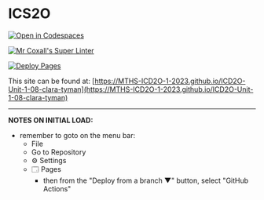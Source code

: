 # ICS2O

[![Open in Codespaces](https://classroom.github.com/assets/launch-codespace-7f7980b617ed060a017424585567c406b6ee15c891e84e1186181d67ecf80aa0.svg)](https://classroom.github.com/open-in-codespaces?assignment_repo_id=14293920)

[![Mr Coxall's Super Linter](https://github.com/MTHS-ICD2O-1-2023/ICD2O-Unit-1-08-clara-tyman/workflows/Mr%20Coxall's%20Super%20Linter/badge.svg)](https://github.com/MTHS-ICD2O-1-2023/ICD2O-Unit-1-08-clara-tyman/actions)

[![Deploy Pages](https://github.com/MTHS-ICD2O-1-2023/ICD2O-Unit-1-08-clara-tyman/workflows/Deploy%20Pages/badge.svg)](https://github.com/MTHS-ICD2O-1-2023/ICD2O-Unit-1-08-clara-tyman/actions)

This site can be found at: [https://MTHS-ICD2O-1-2023.github.io/ICD2O-Unit-1-08-clara-tyman](https://MTHS-ICD2O-1-2023.github.io/ICD2O-Unit-1-08-clara-tyman)

---

**NOTES ON INITIAL LOAD:**
- remember to goto on the menu bar:
  - File
  - Go to Repository
  - ⚙ Settings
  - 🗔 Pages
    - then from the "Deploy from a branch ▼" button, select "GitHub Actions"

